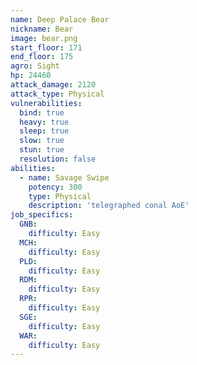 ```yaml
---
name: Deep Palace Bear
nickname: Bear
image: bear.png
start_floor: 171
end_floor: 175
agro: Sight
hp: 24460
attack_damage: 2120
attack_type: Physical
vulnerabilities:
  bind: true
  heavy: true
  sleep: true
  slow: true
  stun: true
  resolution: false
abilities:
  - name: Savage Swipe
    potency: 300
    type: Physical
    description: 'telegraphed conal AoE'
job_specifics:
  GNB:
    difficulty: Easy
  MCH:
    difficulty: Easy
  PLD:
    difficulty: Easy
  RDM:
    difficulty: Easy
  RPR:
    difficulty: Easy
  SGE:
    difficulty: Easy
  WAR:
    difficulty: Easy
---
```

